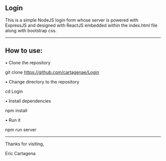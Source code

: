 Login
-----

This is a simple NodeJS login form whose server is powered with ExpressJS
and designed with ReactJS embedded within the index.html file along with bootstrap css.

-------------------------------

How to use:
-----------
• Clone the repository

git clone https://github.com/cartagenae/Login


• Change directory to the repository

cd Login


• Install dependencies

npm install


• Run it

npm run server

-------------------------------

Thanks for visiting,

Eric Cartagena
